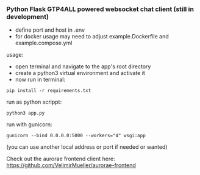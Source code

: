 ### Python Flask GTP4ALL powered websocket chat client (still in development)

- define port and host in .env
- for docker usage may need to adjust example.Dockerfile and example.compose.yml 

usage:

- open terminal and navigate to the app's root directory
- create a python3 virtual environment and activate it
- now run in terminal:

`pip install -r requirements.txt`

run as python scrippt:

`python3 app.py`

run with gunicorn:

`gunicorn --bind 0.0.0.0:5000 --workers="4" wsgi:app`

(you can use another local address or port if needed or wanted)

Check out the aurorae frontend client here: https://github.com/VelimirMueller/aurorae-frontend
